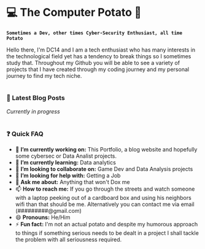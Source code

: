 # 💻 The Computer Potato 🥔

**`Sometimes a Dev, other times Cyber-Security Enthusiast, all time Potato`**

Hello there, I'm DC14 and I am a tech enthusiast who has many interests in the technological field yet has a tendency to break things so I sometimes study that. Throughout my Github you will be able to see a variety of projects that I have created through my coding journey and my personal journey to find my tech niche.

#

### 📰 Latest Blog Posts

*Currently in progress*

#

### ❓ Quick FAQ

- 🔭 **I’m currently working on:** This Portfolio, a blog website and hopefully some cybersec or Data Analist projects.
- 🌱 **I’m currently learning:** Data analytics
- 👯 **I’m looking to collaborate on:** Game Dev and Data Analysis projects
- 🤔 **I’m looking for help with:** Getting a Job
- 💬 **Ask me about:** Anything that won't Dox me
- 📫 **How to reach me:** If you go through the streets and watch someone with a laptop peeking out of a cardboard box and using his neighbors wifi than that should be me. Alternatively you can contact me via email (#########@gmail.com)
- 😄 **Pronouns:** He/Him
- ⚡ **Fun fact:** I'm not an actual potato and despite my humorous approach to things if something serious needs to be dealt in a project I shall tackle the problem with all seriousness required.

<!--
**PotatChild/PotatChild** is a ✨ _special_ ✨ repository because its `README.md` (this file) appears on your GitHub profile.

Here are some ideas to get you started:

- 🔭 I’m currently working on ...
- 🌱 I’m currently learning ...
- 👯 I’m looking to collaborate on ...
- 🤔 I’m looking for help with ...
- 💬 Ask me about ...
- 📫 How to reach me: ...
- 😄 Pronouns: ...
- ⚡ Fun fact: ...
-->

